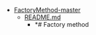 - <a href = "E:\Node_projects\Node_Way\ArchivTSH_2\ArhivTimur_2\FactoryMethod-master\cat.FactoryMethod-master\dir.FactoryMethod-master.md">FactoryMethod-master</a>
    - <a href = "E:\Node_projects\Node_Way\ArchivTSH_2\ArhivTimur_2\FactoryMethod-master\README.md">README.md</a>
        - *# Factory method
